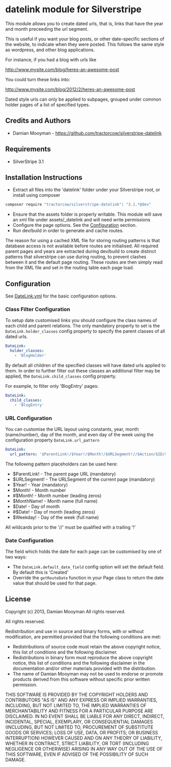 # datelink module for Silverstripe

This module allows you to create dated urls, that is, links that have the year and month preceeding the url segment.

This is useful if you want your blog posts, or other date-specific sections of the website, to indicate when they
were posted. This follows the same style as wordpress, and other blog applications.

For instance, if you had a blog with urls like

http://www.mysite.com/blog/heres-an-awesome-post

You could turn these links into:

http://www.mysite.com/blog/2012/2/heres-an-awesome-post

Dated style urls can only be applied to subpages, grouped under common holder pages of a list of specified types.

## Credits and Authors

 * Damian Mooyman - <https://github.com/tractorcow/silverstripe-datelink>

## Requirements

 * SilverStripe 3.1

## Installation Instructions

 * Extract all files into the 'datelink' folder under your Silverstripe root, or install using composer

```bash
composer require "tractorcow/silverstripe-datelink": "3.1.*@dev"
```

 * Ensure that the assets folder is properly writable. This module will save an xml file under assets/_datelink and will
   need write permissions
 * Configure the page options. See the [Configuration](#configuration) section.
 * Run dev/build in order to generate and cache routes.

The reason for using a cached XML file for storing routing patterns is that database access is not available before
routes are initialised. All required parent pages and years are extracted during dev/build to create distinct patterns
that silverstripe can use during routing, to prevent clashes between it and the default page routing. These routes are
then simply read from the XML file and set in the routing table each page load.

## Configuration

See [DateLink.yml](_config/DateLink.yml) for the basic configuration options.

### Class Filter Configuration

To setup date customised links you should configure the class names of each child and parent relations. The only
mandatory property to set is the `DateLink.holder_classes` config property to specify the parent classes of all dated
urls.

```yaml
DateLink:
  holder_classes:
    - 'BlogHolder'
```

By default all children of the specified classes will have dated urls applied to them. In order to further filter out
these classes an additional filter may be applied, the `DateLink.child_classes` config property.

For example, to filter only 'BlogEntry' pages:

```yaml
DateLink:
  child_classes:
    - 'BlogEntry'
```

### URL Configuration

You can customise the URL layout using constants, year, month (name/number), day of the month, and even day of the
week using the configuration property `DateLink.url_pattern`

```yaml
DateLink:
  url_pattern: '$ParentLink!/$Year!/$Month!/$URLSegment!//$Action/$ID/$OtherID'
```

The following pattern placeholders can be used here:
 * $ParentLink! - The parent page URL (mandatory)
 * $URLSegment! - The URLSegment of the current page (mandatory)
 * $Year! - Year (mandatory)
 * $Month! - Month number
 * #$Month! - Month number (leading zeros)
 * $MonthName! - Month name (full name)
 * $Date! - Day of month
 * #$Date! - Day of month (leading zeros)
 * $Weekday! - Day of the week (full name)

All wildcards prior to the '//' must be qualified with a trailing '!'

### Date Configuration

The field which holds the date for each page can be customised by one of two ways:

 * The `DateLink.default_date_field` config option will set the default field. By default this is 'Created'
 * Override the `getRouteDate` function in your Page class to return the date value that should be used for that page.

## License

Copyright (c) 2013, Damian Mooyman
All rights reserved.

All rights reserved.

Redistribution and use in source and binary forms, with or without
modification, are permitted provided that the following conditions are met:

 * Redistributions of source code must retain the above copyright
   notice, this list of conditions and the following disclaimer.
 * Redistributions in binary form must reproduce the above copyright
   notice, this list of conditions and the following disclaimer in the
   documentation and/or other materials provided with the distribution.
 * The name of Damian Mooyman may not be used to endorse or promote products
   derived from this software without specific prior written permission.

THIS SOFTWARE IS PROVIDED BY THE COPYRIGHT HOLDERS AND CONTRIBUTORS "AS IS" AND
ANY EXPRESS OR IMPLIED WARRANTIES, INCLUDING, BUT NOT LIMITED TO, THE IMPLIED
WARRANTIES OF MERCHANTABILITY AND FITNESS FOR A PARTICULAR PURPOSE ARE
DISCLAIMED. IN NO EVENT SHALL <COPYRIGHT HOLDER> BE LIABLE FOR ANY
DIRECT, INDIRECT, INCIDENTAL, SPECIAL, EXEMPLARY, OR CONSEQUENTIAL DAMAGES
(INCLUDING, BUT NOT LIMITED TO, PROCUREMENT OF SUBSTITUTE GOODS OR SERVICES;
LOSS OF USE, DATA, OR PROFITS; OR BUSINESS INTERRUPTION) HOWEVER CAUSED AND
ON ANY THEORY OF LIABILITY, WHETHER IN CONTRACT, STRICT LIABILITY, OR TORT
(INCLUDING NEGLIGENCE OR OTHERWISE) ARISING IN ANY WAY OUT OF THE USE OF THIS
SOFTWARE, EVEN IF ADVISED OF THE POSSIBILITY OF SUCH DAMAGE.

